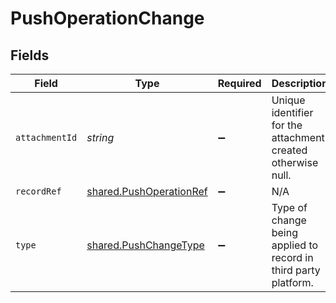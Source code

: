 # PushOperationChange


## Fields

| Field                                                                     | Type                                                                      | Required                                                                  | Description                                                               |
| ------------------------------------------------------------------------- | ------------------------------------------------------------------------- | ------------------------------------------------------------------------- | ------------------------------------------------------------------------- |
| `attachmentId`                                                            | *string*                                                                  | :heavy_minus_sign:                                                        | Unique identifier for the attachment created otherwise null.              |
| `recordRef`                                                               | [shared.PushOperationRef](../../../sdk/models/shared/pushoperationref.md) | :heavy_minus_sign:                                                        | N/A                                                                       |
| `type`                                                                    | [shared.PushChangeType](../../../sdk/models/shared/pushchangetype.md)     | :heavy_minus_sign:                                                        | Type of change being applied to record in third party platform.           |